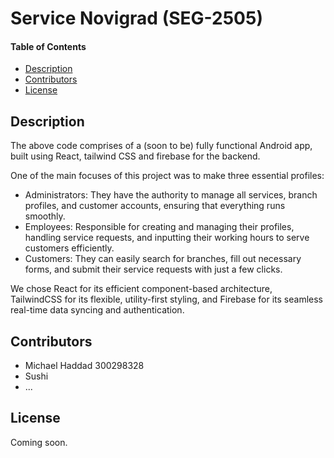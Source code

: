# Service Novigrad (SEG-2505)

#### Table of Contents 
- [Description](#desc)
- [Contributors](#cont)
- [License](#lics)

<a name="desc"></a>
## Description
The above code comprises of a (soon to be) fully functional Android app, built using React, tailwind CSS and firebase for the backend. 

One of the main focuses of this project was to make three essential profiles:
- Administrators: They have the authority to manage all services, branch profiles, and customer accounts, ensuring that everything runs smoothly.
- Employees: Responsible for creating and managing their profiles, handling service requests, and inputting their working hours to serve customers efficiently.
- Customers: They can easily search for branches, fill out necessary forms, and submit their service requests with just a few clicks.

We chose React for its efficient component-based architecture, TailwindCSS for its flexible, utility-first styling, and Firebase for its seamless real-time data syncing and authentication.

<a name="cont"></a>
## Contributors
- Michael Haddad 300298328
- Sushi
- ...

<a name="lics"></a>
## License
Coming soon.
